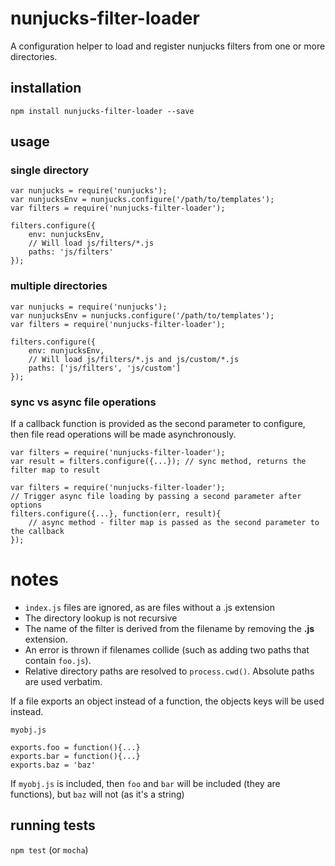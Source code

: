 # nunjucks-filter-loader

A configuration helper to load and register nunjucks filters from one or more directories.
  
## installation

`npm install nunjucks-filter-loader --save`

## usage

### single directory
```
var nunjucks = require('nunjucks');
var nunjucksEnv = nunjucks.configure('/path/to/templates');
var filters = require('nunjucks-filter-loader');

filters.configure({
    env: nunjucksEnv,
    // Will load js/filters/*.js
    paths: 'js/filters'
});

```

### multiple directories
```
var nunjucks = require('nunjucks');
var nunjucksEnv = nunjucks.configure('/path/to/templates');
var filters = require('nunjucks-filter-loader');

filters.configure({
    env: nunjucksEnv,
    // Will load js/filters/*.js and js/custom/*.js
    paths: ['js/filters', 'js/custom']
});

```

### sync vs async file operations

If a callback function is provided as the second parameter to configure, then file read operations will be made asynchronously.

```
var filters = require('nunjucks-filter-loader');
var result = filters.configure({...}); // sync method, returns the filter map to result 
```

```
var filters = require('nunjucks-filter-loader');
// Trigger async file loading by passing a second parameter after options
filters.configure({...}, function(err, result){
    // async method - filter map is passed as the second parameter to the callback
});
```


# notes

- `index.js` files are ignored, as are files without a .js extension
- The directory lookup is not recursive
- The name of the filter is derived from the filename by removing the __.js__ extension.
- An error is thrown if filenames collide (such as adding two paths that contain `foo.js`).
- Relative directory paths are resolved to `process.cwd()`. Absolute paths are used verbatim.

If a file exports an object instead of a function, the objects keys will be used instead.

`myobj.js`

```
exports.foo = function(){...}
exports.bar = function(){...}
exports.baz = 'baz' 
```

If `myobj.js` is included, then `foo` and `bar` will be included (they are functions), 
but `baz` will not (as it's a string)





## running tests

`npm test` (or `mocha`)